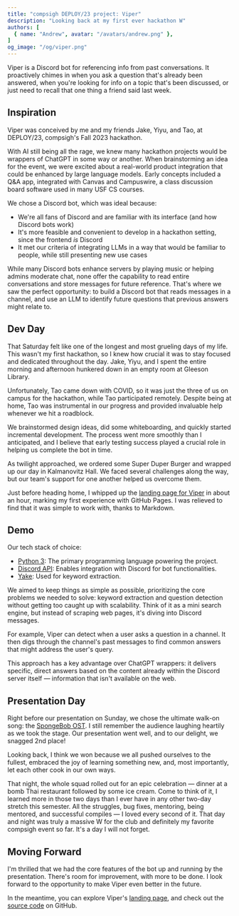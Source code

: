 ```yaml
---
title: "compsigh DEPLOY/23 project: Viper"
description: "Looking back at my first ever hackathon W"
authors: [
  { name: "Andrew", avatar: "/avatars/andrew.png" },
]
og_image: "/og/viper.png"
---
```


Viper is a Discord bot for referencing info from past conversations. It proactively chimes in when you ask a question that's already been answered, when you're looking for info on a topic that's been discussed, or just need to recall that one thing a friend said last week.

<Media
  src="/og/viper.png"
  alt="viper logo"
/>

## Inspiration

Viper was conceived by me and my friends Jake, Yiyu, and Tao, at DEPLOY/23, compsigh's Fall 2023 hackathon.

With AI still being all the rage, we knew many hackathon projects would be wrappers of ChatGPT in some way or another. When brainstorming an idea for the event, we were excited about a real-world product integration that could be enhanced by large language models. Early concepts included a Q&A app, integrated with Canvas and Campuswire, a class discussion board software used in many USF CS courses.

We chose a Discord bot, which was ideal because:

- We're all fans of Discord and are familiar with its interface (and how Discord bots work)
- It's more feasible and convenient to develop in a hackathon setting, since the frontend *is* Discord
- It met our criteria of integrating LLMs in a way that would be familiar to people, while still presenting new use cases

<Media
  src="/community/viper/discord.gif"
  alt="An illustration of the Discord loading animation"
/>

While many Discord bots enhance servers by playing music or helping admins moderate chat, none offer the capability to read entire conversations and store messages for future reference. That's where we saw the perfect opportunity: to build a Discord bot that reads messages in a channel, and use an LLM to identify future questions that previous answers might relate to.

## Dev Day

That Saturday felt like one of the longest and most grueling days of my life. This wasn't my first hackathon, so I knew how crucial it was to stay focused and dedicated throughout the day. Jake, Yiyu, and I spent the entire morning and afternoon hunkered down in an empty room at Gleeson Library.

Unfortunately, Tao came down with COVID, so it was just the three of us on campus for the hackathon, while Tao participated remotely. Despite being at home, Tao was instrumental in our progress and provided invaluable help whenever we hit a roadblock.

<Media
  description="To make or break — that is the question."
  src="/community/viper/gleeson.png"
  alt="A front view of the Gleeson Library"
/>

We brainstormed design ideas, did some whiteboarding, and quickly started incremental development. The process went more smoothly than I anticipated, and I believe that early testing success played a crucial role in helping us complete the bot in time.

As twilight approached, we ordered some Super Duper Burger and wrapped up our day in Kalmanovitz Hall. We faced several challenges along the way, but our team's support for one another helped us overcome them.

Just before heading home, I whipped up the [landing page for Viper](https://viper-deploy2023.github.io) in about an hour, marking my first experience with GitHub Pages. I was relieved to find that it was simple to work with, thanks to Markdown.

## Demo

Our tech stack of choice:

- [Python 3](https://www.python.org): The primary programming language powering the project.
- [Discord API](https://discord.com/developers/docs/intro): Enables integration with Discord for bot functionalities.
- [Yake](https://liaad.github.io/yake): Used for keyword extraction.

We aimed to keep things as simple as possible, prioritizing the core problems we needed to solve: keyword extraction and question detection without getting too caught up with scalability. Think of it as a mini search engine, but instead of scraping web pages, it's diving into Discord messages.

For example, Viper can detect when a user asks a question in a channel. It then digs through the channel's past messages to find common answers that might address the user's query.

This approach has a key advantage over ChatGPT wrappers: it delivers specific, direct answers based on the content already within the Discord server itself — information that isn't available on the web.

<Media src="/community/viper/demo.mp4" />

## Presentation Day

Right before our presentation on Sunday, we chose the ultimate walk-on song: the [SpongeBob OST](https://www.youtube.com/watch?v=4A2ygNnUMGY). I still remember the audience laughing heartily as we took the stage. Our presentation went well, and to our delight, we snagged 2nd place!

Looking back, I think we won because we all pushed ourselves to the fullest, embraced the joy of learning something new, and, most importantly, let each other cook in our own ways.

<Grid columns={2}>
  That night, the whole squad rolled out for an epic celebration — dinner at a bomb Thai restaurant followed by some ice cream. Come to think of it, I learned more in those two days than I ever have in any other two-day stretch this semester. All the struggles, bug fixes, mentoring, being mentored, and successful compiles — I loved every second of it. That day and night was truly a massive W for the club and definitely my favorite compsigh event so far. It's a day I will not forget.
  <Media
    src="/community/viper/dinner.png"
    style={{
      marginTop: 'unset'
    }}
  />
</Grid>

## Moving Forward

I'm thrilled that we had the core features of the bot up and running by the presentation. There's room for improvement, with more to be done. I look forward to the opportunity to make Viper even better in the future.

In the meantime, you can explore Viper's [landing page](https://viper-deploy2023.github.io/), and check out the [source code](https://github.com/viper-Deploy2023/viper) on GitHub.
